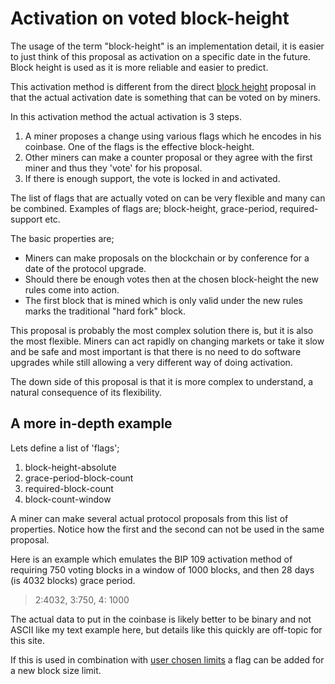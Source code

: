 # Activation on voted block-height

The usage of the term "block-height" is an implementation detail, it is
easier to just think of this proposal as activation on a specific date in
the future.  
Block height is used as it is more reliable and easier to predict.

This activation method is different from the direct [block
height](Blockheight) proposal in that the actual activation date is
something that can be voted on by miners.

In this activation method the actual activation is 3 steps.

1. A miner proposes a change using various flags which he encodes in
his coinbase. One of the flags is the effective block-height.
2. Other miners can make a counter proposal or they agree with the first
miner and thus they 'vote' for his proposal.
3. If there is enough support, the vote is locked in and activated.


The list of flags that are actually voted on can be very flexible and
many can be combined. Examples of flags are; block-height,
grace-period, required-support etc.

The basic properties are;

* Miners can make proposals on the blockchain or by conference for a date
  of the protocol upgrade.
* Should there be enough votes then at the chosen block-height the new
  rules come into action.
* The first block that is mined which is only valid under the new rules
  marks the traditional "hard fork" block.

This proposal is probably the most complex solution there is, but it is
also the most flexible.  Miners can act rapidly on changing markets or take
it slow and be safe and most important is that there is no need to do
software upgrades while still allowing a very different way of doing
activation.

The down side of this proposal is that it is more complex to understand, a
natural consequence of its flexibility.

## A more in-depth example

Lets define a list of 'flags';

1. block-height-absolute
2. grace-period-block-count
3. required-block-count
4. block-count-window

A miner can make several actual protocol proposals from this list of
properties. Notice how the first and the second can not be used in the same
proposal.

Here is an example which emulates the BIP&nbsp;109 activation method of
requiring 750 voting blocks in a window of 1000 blocks, and then 28 days
(is 4032 blocks) grace period.

> 2:4032, 3:750, 4: 1000

The actual data to put in the coinbase is likely better to be binary and
not ASCII like my text example here, but details like this quickly are
off-topic for this site.

If this is used in combination with [user chosen limits](UserChosenLimits)
a flag can be added for a new block size limit.

